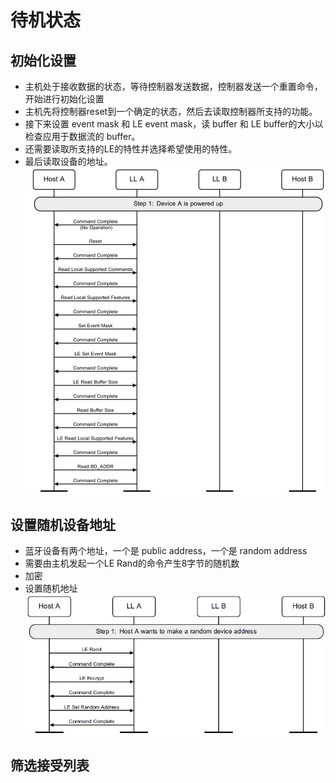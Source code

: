 # 待机状态
## 初始化设置
- 主机处于接收数据的状态，等待控制器发送数据，控制器发送一个重置命令，开始进行初始化设置
- 主机先将控制器reset到一个确定的状态，然后去读取控制器所支持的功能。
- 接下来设置 event mask 和 LE event mask，读 buffer 和 LE buffer的大小以检查应用于数据流的 buffer。
- 还需要读取所支持的LE的特性并选择希望使用的特性。
- 最后读取设备的地址。
![initial setup](Low_energy_controller/initial_setup.jpg)
## 设置随机设备地址
- 蓝牙设备有两个地址，一个是 public address，一个是 random address
- 需要由主机发起一个LE Rand的命令产生8字节的随机数
- 加密
- 设置随机地址
![initial setup](Low_energy_controller/random_device_address.jpg)
## 筛选接受列表






















































